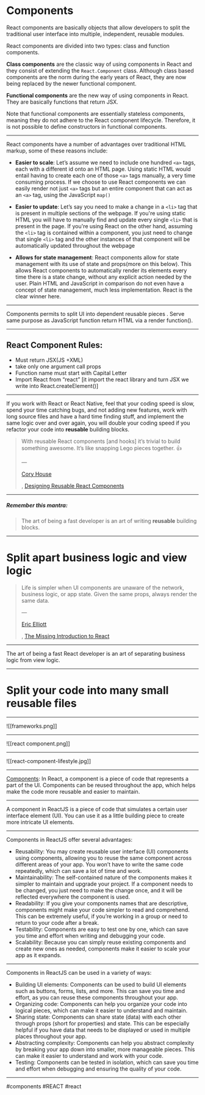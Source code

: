 # Components


React components are basically objects that allow developers to split the traditional user interface into multiple, independent, reusable modules.

React components are divided into two types: class and function components.

**Class components** are the classic way of using components in React and they consist of extending the `React.Component` class. Although class based components are the norm during the early years of React, they are now being replaced by the newer functional component.

**Functional components** are the new way of using components in React. They are basically functions that return JSX.

Note that functional components are essentially stateless components, meaning they do not adhere to the React component lifecycle. Therefore, it is not possible to define constructors in functional components.
***
React components have a number of advantages over traditional HTML markup, some of these reasons include:

-   **Easier to scale**: Let’s assume we need to include one hundred `<a>` tags, each with a different id onto an HTML page. Using static HTML would entail having to create each one of those `<a>` tags manually, a very time consuming process. If we choose to use React components we can easily render not just `<a>` tags but an entire component that can act as an `<a>` tag, using the JavaScript `map()`

-   **Easier to update**: Let’s say you need to make a change in a `<li>` tag that is present in multiple sections of the webpage. If you're using static HTML you will have to manually find and update every single `<li>` that is present in the page. If you're using React on the other hand, assuming the `<li>` tag is contained within a component, you just need to change that single `<li>` tag and the other instances of that component will be automatically updated throughout the webpage

-   **Allows for state management**: React components allow for state management with its use of state and props(more on this below). This allows React components to automatically render its elements every time there is a state change, without any explicit action needed by the user. Plain HTML and JavaScript in comparison do not even have a concept of state management, much less implementation. React is the clear winner here.
***
Components permits to split UI into dependent reusable pieces . Serve same purpose as JavaScript function return HTML via a render function().
***
## React Component Rules:

-   Must return JSX(JS +XML)
-   take only one argument call props
-   Function name must start with Capital Letter
-   Import React from “react” [it import the react library and turn JSX we write into React.createElement()]
***
If you work with React or React Native, feel that your coding speed is slow, spend your time catching bugs, and not adding new features, work with long source files and have a hard time finding stuff, and implement the same logic over and over again, you will double your coding speed if you refactor your code into **reusable** building blocks.

> With reusable React components [and hooks] it’s trivial to build something awesome. It’s like snapping Lego pieces together. 👍
> 
> — 
> 
> [Cory House](https://medium.com/u/e986f7cdb458?source=post_page-----ca2e47d1bf97--------------------------------)
> 
> , [Designing Reusable React Components](https://medium.com/@housecor/designing-reusable-react-components-1cbeb897b048)

***
##### **Remember this mantra:**

> The art of being a fast developer is an art of writing **reusable** building blocks.

***
# Split apart business logic and view logic

> Life is simpler when UI components are unaware of the network, business logic, or app state. Given the same props, always render the same data.
> 
> — 
> 
> [Eric Elliott](https://medium.com/u/c359511de780?source=post_page-----ca2e47d1bf97--------------------------------)
> 
> , [The Missing Introduction to React](https://medium.com/javascript-scene/the-missing-introduction-to-react-62837cb2fd76)

***

The art of being a fast React developer is an art of separating business logic from view logic.
***
# Split your code into many small reusable files
***
![[frameworks.png]]
***

![[react component.png]]

***
![[react-component-lifestyle.jpg]]
***
[Components](https://pandaquests.medium.com/components-in-reactjs-3974f7a65874): In React, a component is a piece of code that represents a part of the UI. Components can be reused throughout the app, which helps make the code more reusable and easier to maintain.
***
A component in ReactJS is a piece of code that simulates a certain user interface element (UI). You can use it as a little building piece to create more intricate UI elements.
***
Components in ReactJS offer several advantages:

-   Reusability: You may create reusable user interface (UI) components using components, allowing you to reuse the same component across different areas of your app. You won’t have to write the same code repeatedly, which can save a lot of time and work.
-   Maintainability: The self-contained nature of the components makes it simpler to maintain and upgrade your project. If a component needs to be changed, you just need to make the change once, and it will be reflected everywhere the component is used.
-   Readability: If you give your components names that are descriptive, components might make your code simpler to read and comprehend. This can be extremely useful, if you’re working in a group or need to return to your code after a break.
-   Testability: Components are easy to test one by one, which can save you time and effort when writing and debugging your code.
-   Scalability: Because you can simply reuse existing components and create new ones as needed, components make it easier to scale your app as it expands.
***
Components in ReactJS can be used in a variety of ways:

-   Building UI elements: Components can be used to build UI elements such as buttons, forms, lists, and more. This can save you time and effort, as you can reuse these components throughout your app.
-   Organizing code: Components can help you organize your code into logical pieces, which can make it easier to understand and maintain.
-   Sharing state: Components can share state (data) with each other through props (short for properties) and state. This can be especially helpful if you have data that needs to be displayed or used in multiple places throughout your app.
-   Abstracting complexity: Components can help you abstract complexity by breaking your app down into smaller, more manageable pieces. This can make it easier to understand and work with your code.
-   Testing: Components can be tested in isolation, which can save you time and effort when debugging and ensuring the quality of your code.
***

#components 
#REACT #react 
